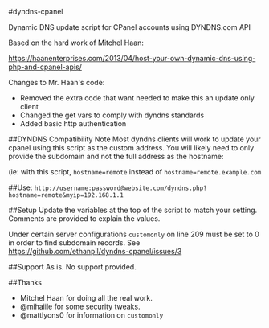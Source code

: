 #dyndns-cpanel

Dynamic DNS update script for CPanel accounts using DYNDNS.com API

Based on the hard work of Mitchel Haan:

https://haanenterprises.com/2013/04/host-your-own-dynamic-dns-using-php-and-cpanel-apis/

Changes to Mr. Haan's code:

* Removed the extra code that want needed to make this an update only client
* Changed the get vars to comply with dyndns standards
* Added basic http authentication

##DYNDNS Compatibility Note
Most dyndns clients will work to update your cpanel using this script as the custom address. You will likely need to only provide the subdomain and not the full address as the hostname:

(ie: with this script, `hostname=remote`  instead of `hostname=remote.example.com`

##Use:
`http://username:password@website.com/dyndns.php?hostname=remote&myip=192.168.1.1`

##Setup
Update the variables at the top of the script to match your setting. Comments are provided to explain the values.

Under certain server configurations `customonly` on line 209 must be set to 0 in order to find subdomain records. See https://github.com/ethanpil/dyndns-cpanel/issues/3

##Support
As is. No support provided.

##Thanks 
* Mitchel Haan for doing all the real work.
* @mihaiile for some security tweaks.
* @mattlyons0 for information on `customonly`


